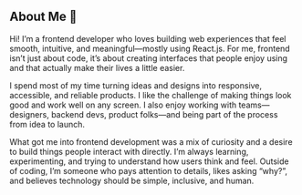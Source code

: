 ## About Me 👋
Hi! I’m a frontend developer who loves building web experiences that feel smooth, intuitive, and meaningful—mostly using React.js. For me, frontend isn’t just about code, it’s about creating interfaces that people enjoy using and that actually make their lives a little easier.

I spend most of my time turning ideas and designs into responsive, accessible, and reliable products. I like the challenge of making things look good and work well on any screen. I also enjoy working with teams—designers, backend devs, product folks—and being part of the process from idea to launch.

What got me into frontend development was a mix of curiosity and a desire to build things people interact with directly. I’m always learning, experimenting, and trying to understand how users think and feel. Outside of coding, I’m someone who pays attention to details, likes asking “why?”, and believes technology should be simple, inclusive, and human.

<!--
**godotar/godotar** is a ✨ _special_ ✨ repository because its `README.md` (this file) appears on your GitHub profile.


